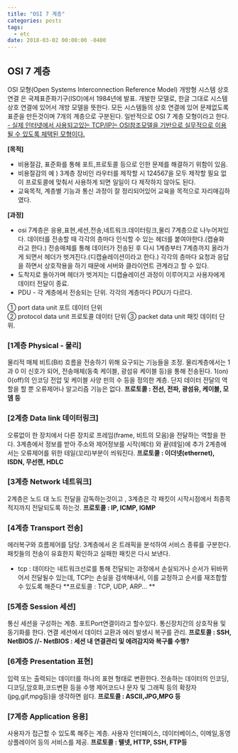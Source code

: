 ```yaml
---
title: "OSI 7 계층"
categories: posts
tags:
  - etc
date: 2018-03-02 00:00:00 -0400
---
```



## OSI 7 계층

OSI 모형(Open Systems Interconnection Reference Model)
개방형 시스템 상호연결 은 국제표준화기구(ISO)에서 1984년에 발표. 개발한 모델로, 
한글 그대로 시스템 상호 연결에 있어서 개방 모델을 뜻한다.
모든 시스템들의 상호 연결에 있어 문제없도록 표준을 만든것이며 7개의 계층으로 구분된다.
일반적으로 OSI 7 계층 모형이라고 한다.
 <ins> - 실제 인터넷에서 사용되고있는 TCP/IP는 OSI참조모델을 기반으로 실무적으로 이용될 수 있도록 체택된 모형이다.</ins>


**[목적]**
- 비용절감, 표준화를 통해 포트,프로토콜 등으로 인한 문제를 해결하기 위함이 있음.
- 비용절감의 예 ) 3계층 장비인 라우터를 제작할 시 124567을 모두 제작할 필요 없이 프로토콜에 맞춰서 사용하게 되면 일일이 다 제작하지 않아도 된다.
- 교육목적, 계층별 기능과 통신 과정이 잘 정리되어있어 교육을 목적으로 자리매김하였다.


**[과정]**
- osi 7계층은 응용,표현,세션,전송,네트워크.데이터링크,물리 7계층으로 나누어져있다.
 데이터를 전송할 때 각각의 층마다 인식할 수 있는 헤더를 붙여야한다.(캡슐화 라고 한다.)
 전송매체를 통해 데이터가 전송된 후 다시 1계층부터 7계층까지 올라가게 되면서 헤더가 벗겨진다.(디캡슐레이션이라고 한다.)
 각각의 층마다 요청과 응답을 하면서 상호작용을 하기 때문에 서버와 클라이언트 관계라고 할 수 있다.
 - 도착지로 돌아가며 헤더가 벗겨지는 디캡슐레이션 과정이 이루어지고 사용자에게 데이터 전달이 종료.
 - PDU - 각 계층에서 전송되는 단위. 각각의 계층마다 PDU가 다르다.

 ① port data unit 포트 데이터 단위  
 ② protocol data unit 프로토콜 데이터 단위
 ③ packet data unit 패킷 데이터 단위.


### [1계층 Physical - 물리]
물리적 매체 비트(Bit) 흐름을 전송하기 위해 요구되는 기능들을 조정.
물리계층에서는 1과 0 이 신호가 되어, 전송매체(동축 케이블, 광섬유 케이블 등)을 통해 전송된다.
1(on) 0(off)의 인코딩 전압 및 케이블 사양 핀의 수 등을 정의한 계층.
단지 데이터 전달의 역할을 할 뿐 오류제어나 알고리즘 기능은 없다.
**프로토콜 : 전선, 전파, 광섬유, 케이블, 모뎀 등**


### [2계층 Data link 데이터링크]
오류없이 한 장치에서 다른 장치로 프레임(frame, 비트의 모음)을 전달하는 역할을 한다.
3계층에서 정보를 받아 주소와 제어정보를 시작(헤더) 와 끝(테일)에 추가
2계층에서는 오류제어를 위한 테일(꼬리)부분이 씌워진다.
**프로토콜 : 이더넷(ethernet), ISDN, 무선랜, HDLC**


### [3계층 Network 네트워크]
2계층은 노드 대 노드 전달을 감독하는것이고 , 3계층은  각 패킷이 시작시점에서 최종목적지까지 전달되도록 하는것. 
**프로토콜 : IP, ICMP, IGMP**


### [4계층 Transport 전송]
에러복구와 흐름제어를 담당. 3계층에서 온 트래픽을 분석하여 서비스 종류를 구분한다.
패킷들의 전송이 유효한지 확인하고 실패한 패킷은 다시 보낸다.
* tcp : 데이타는 네트워크선로를 통해 전달되는 과정에서 손실되거나 순서가 뒤바뀌어서 전달될수 있는데, 
TCP는 손실을 검색해내서, 이를 교정하고 순서를 재조합할수 있도록 해준다 
**프로토콜 : TCP, UDP, ARP... **


### [5계층 Session 세션]
통신 세션을 구성하는 계층. 포트Port연결이라고 할수있다.
통신장치간의 상호작용 및 동기화를 한다.
연결 세션에서 데이터 교환과 에러 발생시 복구를 관리.
**프로토콜 : SSH, NetBIOS   //- NetBIOS : 세션 내 연결관리 및 에려감지와 복구를 수행?**


### [6계층 Presentation 표현]
입력 또는 출력되는 데이터를 하나의 표현 형태로 변환한다.
전송하는 데이터의 인코딩,디코딩,암호화,코드변환 등을 수행
제어코드나 문자 및 그래픽 등의 확장자(jpg,gif,mpg등)을 생각하면 쉽다.
**프로토콜 : ASCII,JPG,MPG 등**


### [7계층 Application 응용]
사용자가 접근할 수 있도록 해주는 계층.
사용자 인터페이스, 데이터베이스, 이메일,동영상플레이어 등의 서비스를 제공.
**프로토콜 : 텔넷, HTTP, SSH, FTP등**


